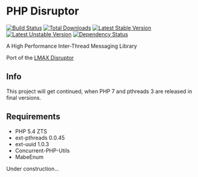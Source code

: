 PHP Disruptor
=========================

[![Build Status](https://travis-ci.org/prolic/PhpDisruptor.png?branch=master)](https://travis-ci.org/prolic/PhpDisruptor)
[![Total Downloads](https://poser.pugx.org/prolic/php-disruptor/downloads.png)](https://packagist.org/packages/prolic/php-disruptor)
[![Latest Stable Version](https://poser.pugx.org/prolic/php-disruptor/v/stable.png)](https://packagist.org/packages/prolic/php-disruptor)
[![Latest Unstable Version](https://poser.pugx.org/prolic/php-disruptor/v/unstable.png)](https://packagist.org/packages/prolic/php-disruptor)
[![Dependency Status](https://www.versioneye.com/php/prolic:php-disruptor/dev-master/badge.png)](https://www.versioneye.com/php/prolic:php-disruptor)

A High Performance Inter-Thread Messaging Library

Port of the [LMAX Disruptor](https://github.com/LMAX-Exchange/disruptor)

Info
----
This project will get continued, when PHP 7 and pthreads 3 are released in final versions.


Requirements
------------

- PHP 5.4 ZTS
- ext-pthreads 0.0.45
- ext-uuid 1.0.3
- Concurrent-PHP-Utils
- MabeEnum

Under construction...
